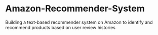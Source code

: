 # Amazon-Recommender-System
Building a text-based recommender system on Amazon to identify and recommend products based on user review histories
